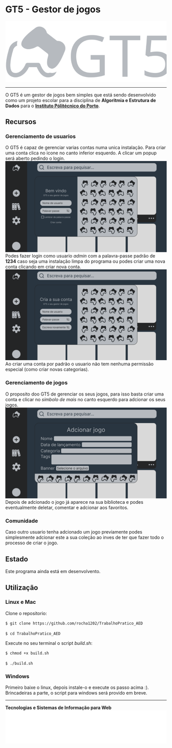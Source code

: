 # GT5 - Gestor de jogos
![GT5 logo](./img/assets/gt5/banner-gt5.svg)

---

O GT5 é um gestor de jogos bem simples que está sendo desenvolvido como um projeto escolar para a disciplina de **Algoritmia e Estrutura de Dados** para o **[Instituto Pólitécnico do Porto](https://www.ipp.pt/)**.

## Recursos
### Gerenciamento de usuarios
O GT5 é capaz de gerenciar varias contas numa unica instalação.
Para criar uma conta clica no icone no canto inferior esquerdo. A clicar um popup será aberto pedindo o login.
![Login Screenshot](./img/screenshots/login.png)
Podes fazer login como usuario _admin_ com a palavra-passe padrão de **1234** caso seja uma instalação limpa do programa ou podes criar uma nova conta clicando em criar nova conta.
![Criar Conta Screenshot](./img/screenshots/criar_conta.png)
Ao criar uma conta por padrão o usuario não tem nenhuma permissão especial (como criar novas categorias).

### Gerenciamento de jogos
O proposito doo GT5 de gerenciar os seus jogos, para isso basta criar uma conta e clicar no _simbolo de mais_ no canto esquerdo para adcionar os seus jogos.
![Adcionando jogos](./img/screenshots/criar_jogo.png)
Depois de adcionado o jogo já aparece na sua biblioteca e podes eventualmente deletar, comentar e adcionar aos favoritos.

### Comunidade
Caso outro usuario tenha adcionado um jogo previamente podes simplesmente adcionar este a sua coleção ao inves de ter que fazer todo o processo de criar o jogo.

## Estado
Este programa ainda está em desenvolvento.

## Utilização
### Linux e Mac
Clone o repositorio:
```
$ git clone https://github.com/rocha1202/TrabalhoPratico_AED

$ cd TrabalhoPratico_AED
```
Execute no seu terminal o script _build.sh_:
```
$ chmod +x build.sh

$ ./build.sh
```

### Windows
Primeiro baixe o linux, depois instale-o e execute os passo acima :).
Brincadeiras a parte, o script para windows será provido em breve.

---
**Tecnologias e Sistemas de Informação para Web**
![Logo TSIW](./img/assets/tsiw/white.svg)